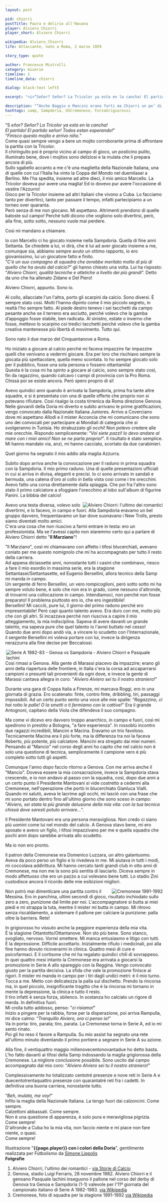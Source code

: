 ```yaml
---
layout: post

pid: chiorri
postTitle: Paura e delirio all'Havana
player: Alviero Chiorri
player_short: Alviero Chiorri

wikipedia: Alviero_Chiorri
life: Attaccante, nato a Roma, 2 marzo 1959

story_type: quote

author: Francesco Mistrulli
category: miserie
timeline: 1
timeline_data: chiorri

dialog: black-text left5

excerpt: "<i>“Señor? Señor? La Tricolor ya esta en la cancha! El partido! El partido señor! Todos estan esperando!”<br/>“Finisco questo mojito e arrivo niño.”</i>"

description: "“Anche Baggio e Mancini erano forti ma Chiorri un po’ di più. Nelle sue giocate c’era il poeta, l’artista e lo scultore e anche i tifosi se ne erano accorti.” (Renzo Ulivieri)"
hashtags: samp, Sampdoria, USCremonese, ForzaGrigiorossi
---
```

“S _eñor? Señor? La Tricolor ya esta en la cancha!  
El partido! El partido señor! Todos estan esperando!_”  
“_Finisco questo mojito e arrivo niño._”  
Come quasi sempre vengo a bere un mojito corroborante prima di affrontare la partita con la Tricolor.  
Il chiringuito poi è proprio vicino al campo di gioco, un posticino pulito, illuminato bene, dove i mojitos sono deliziosi e la mulata che li prepara ancora di più.  
Sullo sgabello accanto a me c'è una maglietta della Nazionale Italiana, una di quelle con cui l'Italia ha vinto la Coppa del Mondo nel duemilasei a Berlino. Me l'ha spedita, insieme ad altre dieci, il mio amico Marcello. La Tricolor doveva pur avere una maglia! Ed io dovevo pur avere l'occasione di vestire l'Azzurro!  
Gioco per la Tricolor insieme ad altri Italiani che vivono a Cuba. Lo facciamo tanto per divertirci, tanto per passare il tempo, infatti partecipiamo a un torneo over quaranta.  
Però senza di me non giocano. Mi aspettano. Altrimenti prendono di quelle batoste sul campo! Perché tutti dicono che vogliono solo divertirsi, però, alla fine, sotto sotto, nessuno vuole mai perdere.   

Così mi mandano a chiamare.

Io con Marcello ci ho giocato insieme nella Sampdoria. Quella di fine anni Settanta. Se chiedete a lui, vi dirà, che è lui ad aver giocato insieme a me, comunque sia, abbiamo sempre avuto un ottimo rapporto, io ero giovanissimo, lui un giocatore fatto e finito.  
“_C'è un suo compagno di squadra che avrebbe meritato molto di più di quello che ha avuto dal calcio?_” gli hanno chiesto una volta. Lui ha risposto: “_Alviero Chiorri, qualità tecniche e atletiche a livello dei più grandi_”. Detto da uno che ha allenato Zidane e Del Piero!  

Alviero Chiorri, appunto. Sono io.  

Al collo, allacciate l'un l'altra, porto gli scarpini da calcio. Sono diversi. È sempre stato così. Molti l'hanno dipinto come il mio piccolo segreto, in realtà l'ho sempre fatto. Al piede destro tenevo i sei tacchetti da campo pesante anche se il terreno era asciutto, perché volevo che la gamba d’appoggio fosse stabile, ben radicata. Al sinistro, estate o inverno che fosse, mettevo lo scarpino coi tredici tacchetti perché volevo che la gamba creativa mantenesse più libertà di movimento. Tutto qui.   

Sono nato il due marzo del Cinquantanove a Roma.

Ho iniziato a giocare al calcio perché mi faceva impazzire far impazzire quelli che venivano a vedermi giocare. Era per loro che rischiavo sempre la giocata più spettacolare, quella meno scontata. Io ho sempre giocato solo per il pubblico, fosse una sola persona o fossero ottantamila!  
Questa è la cosa mi ha spinto a giocare al calcio, sono sempre stato così, fin da ragazzino, quando calcavo i campi di provincia con la Pro Roma. Chissà poi se esiste ancora. Però spero proprio di sì!

Avevo quindici anni quando è arrivata la Sampdoria, prima fra tante altre squadre, e si è presentata con una di quelle offerte che proprio non si potevano rifiutare. Così risalgo la costa tirrenica da Roma direzione Genova.  
Nelle giovanili della Doria mi diverto e subito arrivano le prime gratificazioni, vengo convocato dalla Nazionale Italiana Juniores. Arrivo a Coverciano dove mi aspettano Allodi e il mister Acconcia che mi comunicano che sono uno dei convocati per partecipare ai Mondiali di categoria che si svolgeranno in Tunisia. Ho strabuzzato gli occhi! Non potevo credere alle mie orecchie. Rispondo semplicemente: “_Voi siete pazzi! Io devo andare al mare con i miei amici! Non se ne parla proprio!_". Il risultato è stato semplice. Mi hanno mandato via, anzi, mi hanno cacciato, scortato da due carabinieri.

Quel giorno ha segnato il mio addio alla maglia Azzurra.

Subito dopo arriva anche la convocazione per il raduno in prima squadra con la Sampdoria. Il mio primo raduno. Una di quelle presentazioni ufficiali in cui si arriva in divisa, eleganti e precisi. Io ci sono arrivato in sandali e bermuda, una catena d'oro al collo in bella vista così come i tre orecchini. Avevo fatto una corsa direttamente dalla spiaggia.
Che poi fra l'altro sono stato il primo calciatore a sfoggiare l'orecchino al lobo sull'album di figurine Panini. La bibbia del calcio!

<img class="responsive-img border w100 margin-1em" src="https://www.storiedicalcio.altervista.org/images/Chiorri_Sampdoria.jpg" alt="Alviero Chiorri: l'ultimo dei romantici" align="right">


Avevo una testa diversa, volevo solo divertirmi, e lo facevo, in campo e fuori. Alla Sampdoria eravamo un bel gruppo davvero, frequentavamo un bar dove suonavano i New Trolls, presto siamo diventati molto amici.   
C'era una cosa che non riuscivo a farmi entrare in testa: ero un professionista. Ma se l'avessi capito non staremmo certo qui a parlare di Alviero Chiorri detto "__Il Marziano__"!  

"Il Marziano", così mi chiamavano con affetto i tifosi blucerchiati, avevano coniato per me questo nomignolo che mi ha accompagnato per tutto il resto della carriera.  
Ad appena diciassette anni, nonostante tutti i casini che combinavo, riesco a fare il mio esordio in massima serie, era la stagione Settantasei/Settantasette, ed Eugenio Bersellini, allora tecnico della Samp mi manda in campo.   
Un sergente di ferro Bersellini, un vero rompicoglioni, però sotto sotto mi ha sempre voluto bene, è solo che non era in grado, come nessuno d'altronde, di trovarmi una collocazione in campo. Intendiamoci, non perché non fosse preparato! Il problema piuttosto ero io, che ero ingestibile!   
Bersellini! Mi cacciò, pure lui, il giorno del primo raduno perché ero impresentabile! Però capì quanto talento avevo. Era duro con me, molto più che con gli altri. Si incazzava perché non riusciva a capire il mio atteggiamento, la mia indisciplina. Sapeva di avere davanti un grande talento, ma sapeva pure che quel talento io l'avrei buttato nel cesso!
Quando due anni dopo andò via, a vincere lo scudetto con l'Internazionale, il sergente Bersellini mi voleva portare con lui, invece la dirigenza nerazzurra alla fine decise per Beccalossi.

<img class="responsive-img border w100 margin-1em" src="{{site.baseurl}}/assets/pics/{{page.pid}}/678px-Serie_A_1982-83_-_Genoa_vs_Sampdoria_-_Alviero_Chiorri_e_Pasquale_Iachini.jpg" alt="Serie A 1982-83 - Genoa vs Sampdoria - Alviero Chiorri e Pasquale Iachini" align="right">

Così rimasi a Genova. Alla gente di Marassi piacevo da impazzire; erano gli anni della riapertura delle frontiere, in Italia c'era la corsa ad accaparrarsi campioni o presunti tali provenienti da ogni dove, e invece la gente di Marassi cantava allegra in coro: "_Alviero Alviero sei tu il nostro straniero!_"  

Durante una gara di Coppa Italia a Firenze, mi marcava Roggi, ero in una giornata di grazia. Ero scatenato: finte, contro finte, dribbling, tiri, passaggi impossibili. Ad un certo punto sento una voce alle mie spalle: “_Ragazzino, ci hai rotto le palle! O la smetti o ti fermiamo con le cattive!_" Era il grande Antognoni, capitano della Viola che difendeva il suo compagno.

Ma come vi dicevo ero davvero troppo anarchico, in campo e fuori, così mi spedirono in prestito a Bologna, "a fare esperienza". In rossoblù incontro due ragazzi incredibili, Mancini e Macina. Eravamo un trio favoloso. Tecnicamente Macina era il più forte, ma la differenza tra noi la faceva Roberto, più potente, più calciatore. Mancini era stregato dai miei numeri. Pensando al "Mancio" nel corso degli anni ho capito che nel calcio non è solo una questione di tecnica, semplicemente il campione vero è più completo sotto tutti gli aspetti.

Comunque l'anno dopo faccio ritorno a Genova. Con me arriva anche il "Mancio". Doveva essere la mia consacrazione, invece la Sampdoria stava crescendo, e io non andavo al passo con la squadra, così, dopo due anni a un certo punto il Presidente Mantovani si vide costretto a cedermi alla Cremonese, nell'operazione che portò in blucerchiato Gianluca Vialli. Quando mi salutò, aveva le lacrime agli occhi, mi lasciò con una frase che mi sono portato dentro fino all'ultimo giorno che sono sceso in campo: “_Alviero, sei stata la più grande delusione della mia vita: con la tua tecnica chissà dove saresti potuto arrivare…_”.

Il Presidente Mantovani era una persona meravigliosa. Non credo ci siano più uomini come lui nel mondo del calcio.
A Genova stavo bene, mi ero sposato e avevo un figlio, i tifosi impazzivano per me e quella squadra che pochi anni dopo sarebbe arrivata allo scudetto.

Ma io non ero pronto.

Il patron della Cremonese era Domenico Luzzara, un altro galantuomo. Aveva da poco perso un figlio e lo rivedeva in me. Mi aiutava in tutti i modi, mi coccolava addirittura. Mi hanno cercato tanti grandi club in otto anni di Cremonese, ma non me la sono più sentita di lasciarlo. Diceva sempre in modo affettuoso che ero un pazzo a cui volevano bene tutti.
Lo stadio Zini custodisce ancora il ricordo delle mie esibizioni migliori.  

<img class="responsive-img border w100 margin-1em" src="{{site.baseurl}}/assets/pics/{{page.pid}}/Cremonese_1991_1992.png" alt="Cremonese 1991-1992" align="right">

Non potrò mai dimenticare una partita contro il Messina. Ero in panchina, ultimi secondi di gioco, risultato inchiodato sullo zero a zero, punizione dal limite per noi. L'accompagnatore si butta ai miei piedi e mi strappa la tuta, mentre il mister mi butta in campo. Mi ritrovo senza riscaldamento, a sistemare il pallone per calciare la punizione: palla oltre la barriera. Rete!  

In grigiorosso ho vissuto anche la peggiore esperienza della mia vita.   
È la stagione Ottantotto/Ottantanove. Non sto più bene. Sono stanco, svogliato, nervoso. Vorrei smettere. Mi manca entusiasmo e litigo con tutti.  
È la depressione. Difficile accettarlo. Inizialmente rifiuto i medicinali, poi alla fine hanno dovuto ricoverarmi in clinica. Quattro mesi di cure e psicofarmaci. E il cortisone che mi ha regalato quindici chili di sovrappeso.  
In quei quattro mesi intanto la Cremonese era arrivata a giocarsi la promozione in Serie A allo spareggio con la Reggina.
Vengo convocato giusto per la partita decisiva. La sfida che vale la promozione finisce ai rigori. Il mister mi manda in campo per i tiri dagli undici metri: è il mio turno. Tocca a me. Metto con delicatezza la palla sul dischetto. Prendo la rincorsa ma, in quel piccolo, insignificante tragitto che è la rincorsa mi tornano in mente la depressione, la clinica e tutto il resto.  
Il tiro infatti è senza forza, sbilenco. In sostanza ho calciato un rigore di merda. In definitiva fuori.  
Mi crolla tutto addosso, penso: "_ci risiamo!_"  
Inizio a pingere per la rabbia, forse per la disperazione, poi arriva Rampulla, mi dice calmo: “_Tranquillo Alviero, ora ci penso io!_”  
Va in porta: tiro, parata; tiro, parata. La Cremonese torna in Serie A, ed io mi sento rinato.  
Poi gli ho reso il favore a Rampulla. Su mio assist ha segnato una rete all'ultimo minuto diventando il primo portiere a segnare in Serie A su azione.

Alla fine, il ventiquattro maggio millenovecentonovantadue ho detto basta. L'ho fatto davanti ai tifosi della Samp indossando la maglia grigiorossa della Cremonese. La migliore conclusione possibile. Sono uscito dal campo accompagnato dal mio coro: “_Alviero Alviero sei tu il nostro straniero!_”

Complessivamente ho totalizzato centotré presenze e nove reti in Serie A e duecentotrentaquattro presenze con quarantatré reti fra i cadetti. In definitiva una buona carriera, nonostante tutto.

“_Beh, mulata, me voy!_”   
Infilo la maglia della Nazionale Italiana. La tengo fuori dai calzoncini. Come sempre.  
Calzettoni abbassati. Come sempre.   
Non è una questione di apparenza, è solo pura e meravigliosa pigrizia.   
Come sempre!  
D'altronde a Cuba ho la mia vita, non faccio niente e mi piace non fare niente, o quasi.  
Come sempre!  

<div class="post-disclaimer">
Illustrazione "<b>{{page.player}} con i colori della Doria</b>", gentilmente realizzata per Fútbolismo da <a title="Simone Lippolis" href="https://www.instagram.com/taxiguerrilla/" target="_blank">Simone Lippolis</a>
</div>

<div class="post-disclaimer">
    <b>Fotgrafie</b><br/>
    <ol>
    <li>Alviero Chiorri, l'ultimo dei romantici -
<a href="https://storiedicalcio.altervista.org/blog/alviero-chiorri.html" target="_blank">via Storie di Calcio</a></li>
    <li>Genova, stadio Luigi Ferraris, 28 novembre 1982. Alviero Chiorri e il genoano Pasquale Iachini inseguono il pallone nel corso del derby di Genova tra Genoa e Sampdoria (1-1) valevole per l'11ª giornata del campionato italiano di Serie A 1982-1983. <a href="https://it.wikipedia.org/wiki/File:Serie_A_1982-83_-_Genoa_vs_Sampdoria_-_Alviero_Chiorri_e_Pasquale_Iachini.jpg" target="_blank">via Wikipedia</a></li>
    <li>Cremonese, foto di squadra per la stagione 1991-1992
<a href="https://it.wikipedia.org/wiki/File:Cremonese_1991_1992.png" target="_blank">via Wikipedia</a></li>
    </ol>
</div>



<script>

    var chiorri=[
                    {
                        type:"birth",
                        category:"event",
                        timestamps:[new Date(1959,3-1,2)],
                        text:{
                            body:"Il 2 Marzo 1959, nasce a Roma <i>il Marziano</i>  Alviero Chiorri",
                            link:null
                        }
                    },
                    {
                        type:"club",
                        category:"range",
                        timestamps:[1976,1981],
                        team:"Sampdoria",
                        text:{
                            body:"Inizia la sua carriera nella Sampdoria. In tutto colleziona 115 presenze, segnando 29 reti.",
                            link:null
                        }
                    },
                    {
                        type:"club",
                        category:"range",
                        timestamps:[1981,1982],
                        team:"Bologna",
                        text:{
                            body:"Breve parentesi in prestito al Bologna dove segna 3 reti durante sole 13 partite.",
                            link:null
                        }
                    },
                    {
                        type:"club",
                        category:"range",
                        timestamps:[1982,1984],
                        team:"Sampdoria",
                        text:{
                            body:"Torna alla Sampdoria per la stagione 1982-83, soffre il dualismo col suo erede designato Roberto Mancini e progressivamente viene relegato in panchina (1 rete in 33 presenze complessive in due stagioni)",
                            link:null
                        }
                    },
                    {
                        type:"club",
                        category:"range",
                        timestamps:[1984,1992],
                        team:"Cremonese",
                        text:{
                            body:"Nell'estate 1984 passa alla Cremonese, all'interno dell'affare che portò Gianluca Vialli alla Samp. Resta fino a fine carriera per otto stagioni, conquistando due promozioni in Serie A nel 1988-89 e 1990-91, prima di chiudere con il calcio professionistico nel 1992, proprio dopo l'ultima giornata di campionato contro la sua amata Sampdoria",
                            link:null
                        }
                    },
                    {
                        type:"history",
                        category:"event",
                        timestamps:[new Date(1978,3-1,16)],
                        text:{
                            body:"<b>Il sequestro Moro</b><br/>Il cadavere di Aldo Moro (presidente della Democrazia Cristiana) fu ritrovato a Roma il 9 maggio 1978, nel bagagliaio di una Renault 4 rossa parcheggiata in via Caetani, una traversa di via delle Botteghe Oscure, distante circa 150 metri sia dalla sede nazionale del Partito Comunista Italiano che da Piazza del Gesù, sede nazionale della Democrazia Cristiana.",
                            link:"https://it.wikipedia.org/wiki/Caso_Moro"
                        }
                    },
                    {
                        type:"history",
                        category:"event",
                        timestamps:[new Date(1982,7-1,11)],
                        text:{
                            body:"<b>Campionato mondiale di calcio 1982</b><br/>La nazionale italiana di calcio si laurea campione del mondo per la terza volta nella sua storia, sconfiggendo 3-1 la Germania Ovest nella finale di Madrid del 11 Luglio 1982.",
                            link:"https://it.wikipedia.org/wiki/Campionato_mondiale_di_calcio_1982"
                        }
                    },
                    {
                        type:"history",
                        category:"event",
                        timestamps:[new Date(1989,11-1,9)],
                        text:{

                            body:"9 Novembre 1989, cade il Muro di Berlino.<br/><br/>Il muro divise in due la città di Berlino per 28 anni, dal 13 agosto del 1961 fino al 9 novembre 1989, giorno in cui il governo tedesco-orientale decretò l'apertura delle frontiere con la repubblica federale.",
                            link:"http://it.wikipedia.org/wiki/Muro_di_Berlino"
                        }
                    },
                ];
</script>
